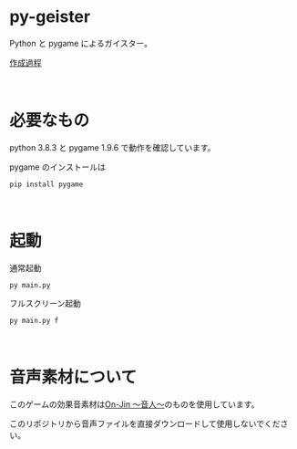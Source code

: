 # py-geister

Python と pygame によるガイスター。

[作成過程](https://midorimici.com/posts/geister-app-dev-1/)

<br>

# 必要なもの

python 3.8.3 と pygame 1.9.6 で動作を確認しています。

pygame のインストールは

```
pip install pygame
```

<br>

# 起動

通常起動

```
py main.py
```

フルスクリーン起動

```
py main.py f
```

<br>

# 音声素材について

このゲームの効果音素材は[On-Jin ～音人～](https://on-jin.com/)のものを使用しています。

このリポジトリから音声ファイルを直接ダウンロードして使用しないでください。